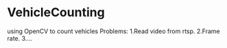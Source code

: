 # VehicleCounting
using OpenCV to count vehicles
Problems: 1.Read video from rtsp. 2.Frame rate. 3....
